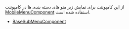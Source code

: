 <div class="dp-doc-container"">

<div class="dp-doc-tags">

<div class="mobile-version"></div>

</div>

<div class="dp-doc-body">

از این کامپوننت برای نمایش زیر منو های دسته بندی ها در کامپوننت
 [MobileMenuComponent](MobileMenuComponent.html#readme)
استفاده شده است.

</div>
<div class="dp-doc-links">

<div class="parent"></div>

+ [BaseSubMenuComponent](BaseSubMenuComponent.html)


</div>

</div> 


